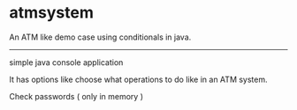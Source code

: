 # atmsystem
An ATM like demo case using conditionals in java.

------------------------------------------------

simple java console application 

It has options like choose what operations to do like in an ATM system. 

Check passwords ( only in memory ) 
